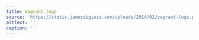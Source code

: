 ```yaml
---
title: Vagrant logo
source: 'https://static.jamesdigioia.com/uploads/2014/02/vagrant-logo.png'
altText: ''
caption: ''
---
```


